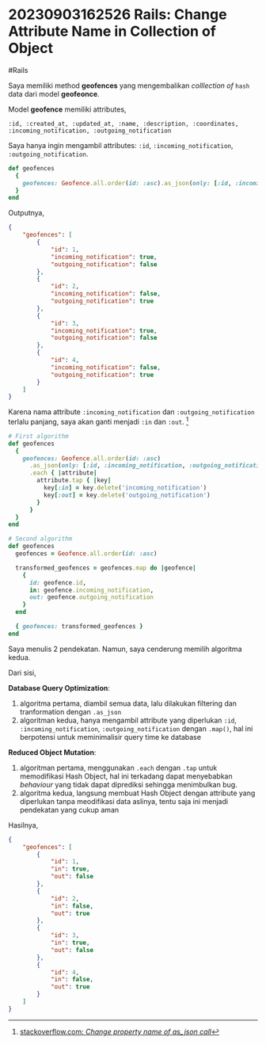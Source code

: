 # 20230903162526 Rails: Change Attribute Name in Collection of Object

#Rails

Saya memiliki method **geofences** yang mengembalikan *colllection of* `hash` data dari model **geofeonce**.

Model **geofence** memiliki attributes,

```
:id, :created_at, :updated_at, :name, :description, :coordinates, :incoming_notification, :outgoing_notification
```

Saya hanya ingin mengambil attributes: `:id`, `:incoming_notification`, `:outgoing_notification`.

```ruby
def geofences
  {
    geofences: Geofence.all.order(id: :asc).as_json(only: [:id, :incoming_notification, :outgoing_notification])
  }
end
```

Outputnya,

```json
{
    "geofences": [
        {
            "id": 1,
            "incoming_notification": true,
            "outgoing_notification": false
        },
        {
            "id": 2,
            "incoming_notification": false,
            "outgoing_notification": true
        },
        {
            "id": 3,
            "incoming_notification": true,
            "outgoing_notification": false
        },
        {
            "id": 4,
            "incoming_notification": false,
            "outgoing_notification": true
        }
    ]
}
```

Karena nama attribute `:incoming_notification` dan `:outgoing_notification` terlalu panjang, saya akan ganti menjadi `:in` dan `:out`. [^1]

```ruby
# First algorithm
def geofences
  {
    geofences: Geofence.all.order(id: :asc)
      .as_json(only: [:id, :incoming_notification, :outgoing_notification])
      .each { |attribute|
        attribute.tap { |key|
          key[:in] = key.delete('incoming_notification')
          key[:out] = key.delete('outgoing_notification')
        }
      }
  }
end

# Second algorithm
def geofences
  geofences = Geofence.all.order(id: :asc)

  transformed_geofences = geofences.map do |geofence|
    {
      id: geofence.id,
      in: geofence.incoming_notification,
      out: geofence.outgoing_notification
    }
  end

  { geofences: transformed_geofences }
end
```

Saya menulis 2 pendekatan. Namun, saya cenderung memilih algoritma kedua.

Dari sisi,

**Database Query Optimization**:
1. algoritma pertama, diambil semua data, lalu dilakukan filtering dan tranformation dengan `.as_json`
1. algoritman kedua, hanya mengambil attribute yang diperlukan `:id`, `:incoming_notification`, `:outgoing_notification` dengan `.map()`, hal ini berpotensi untuk meminimalisir query time ke database

**Reduced Object Mutation**:
1. algoritman pertama, menggunakan `.each` dengan `.tap` untuk memodifikasi Hash Object, hal ini terkadang dapat menyebabkan *behaviour* yang tidak dapat diprediksi sehingga menimbulkan bug.
1. algoritma kedua, langsung membuat Hash Object dengan attribute yang diperlukan tanpa meodifikasi data aslinya, tentu saja ini menjadi pendekatan yang cukup aman

Hasilnya,

```json
{
    "geofences": [
        {
            "id": 1,
            "in": true,
            "out": false
        },
        {
            "id": 2,
            "in": false,
            "out": true
        },
        {
            "id": 3,
            "in": true,
            "out": false
        },
        {
            "id": 4,
            "in": false,
            "out": true
        }
    ]
}
```


[^1]: [stackoverflow.com: _Change property name of as_json call_](https://stackoverflow.com/a/33528446/4862516)

